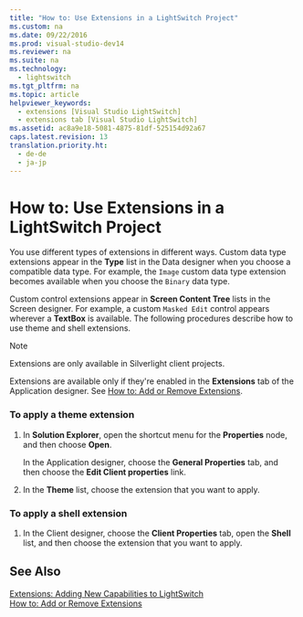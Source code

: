 ```yaml
---
title: "How to: Use Extensions in a LightSwitch Project"
ms.custom: na
ms.date: 09/22/2016
ms.prod: visual-studio-dev14
ms.reviewer: na
ms.suite: na
ms.technology: 
  - lightswitch
ms.tgt_pltfrm: na
ms.topic: article
helpviewer_keywords: 
  - extensions [Visual Studio LightSwitch]
  - extensions tab [Visual Studio LightSwitch]
ms.assetid: ac8a9e18-5081-4875-81df-525154d92a67
caps.latest.revision: 13
translation.priority.ht: 
  - de-de
  - ja-jp
---
```

# How to: Use Extensions in a LightSwitch Project
You use different types of extensions in different ways. Custom data type extensions appear in the **Type** list in the Data designer when you choose a compatible data type. For example, the `Image` custom data type extension becomes available when you choose the `Binary` data type.  
  
 Custom control extensions appear in **Screen Content Tree** lists in the Screen designer. For example, a custom `Masked Edit` control appears wherever a **TextBox** is available. The following procedures describe how to use theme and shell extensions.  
  
> [!NOTE]
>  Extensions are only available in Silverlight client projects.  
  
 Extensions are available only if they're enabled in the **Extensions** tab of the Application designer. See [How to: Add or Remove Extensions](../vs140/how-to--add-or-remove-extensions.md).  
  
### To apply a theme extension  
  
1.  In **Solution Explorer**, open the shortcut menu for the **Properties** node, and then choose **Open**.  
  
     In the Application designer, choose the **General Properties** tab, and then choose the **Edit Client properties** link.  
  
2.  In the **Theme** list, choose the extension that you want to apply.  
  
### To apply a shell extension  
  
1.  In the Client designer, choose the **Client Properties** tab, open the **Shell** list, and then choose the extension that you want to apply.  
  
## See Also  
 [Extensions: Adding New Capabilities to LightSwitch](../vs140/extensions--adding-new-capabilities-to-lightswitch.md)   
 [How to: Add or Remove Extensions](../vs140/how-to--add-or-remove-extensions.md)